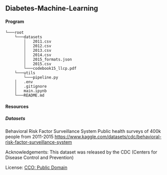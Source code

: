## Diabetes-Machine-Learning

#### Program

    └───root
        └───datasets
            │   2011.csv
            │   2012.csv
            │   2013.csv
            │   2014.csv
            │   2015_formats.json
            │   2015.csv
            └───codebook15_llcp.pdf
        └───utils
            └───pipeline.py
        │   .env
        │   .gitignore
        │   main.ipynb
        └───README.md

#### Resources

##### Datasets

Behavioral Risk Factor Surveillance System
Public health surveys of 400k people from 2011-2015
https://www.kaggle.com/datasets/cdc/behavioral-risk-factor-surveillance-system

Acknowledgements:
This dataset was released by the CDC (Centers for Disease Control and Prevention)

License:
[CCO: Public Domain](https://creativecommons.org/publicdomain/zero/1.0/)
